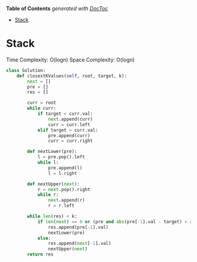 <!-- START doctoc generated TOC please keep comment here to allow auto update -->
<!-- DON'T EDIT THIS SECTION, INSTEAD RE-RUN doctoc TO UPDATE -->
**Table of Contents**  *generated with [DocToc](https://github.com/thlorenz/doctoc)*

- [Stack](#stack)

<!-- END doctoc generated TOC please keep comment here to allow auto update -->

# Stack

Time Complexity: O(logn)
Space Complexity: O(logn)

```python
class Solution:
    def closestKValues(self, root, target, k):
        next = []
        pre = []
        res = []

        curr = root
        while curr:
            if target < curr.val:
                next.append(curr)
                curr = curr.left
            elif target > curr.val:
                pre.append(curr)
                curr = curr.right

        def nextLower(pre):
            l = pre.pop().left
            while l:
                pre.append(l)
                l = l.right

        def nextUpper(next):
            r = next.pop().right
            while r:
                next.append(r)
                r = r.left

        while len(res) < k:
            if len(next) == 0 or (pre and abs(pre[-1].val - target) < abs(next[-1].val - target)):
                res.append(pre[-1].val)
                nextLower(pre)
            else:
                res.append(next[-1].val)
                nextUpper(next)
        return res
```
